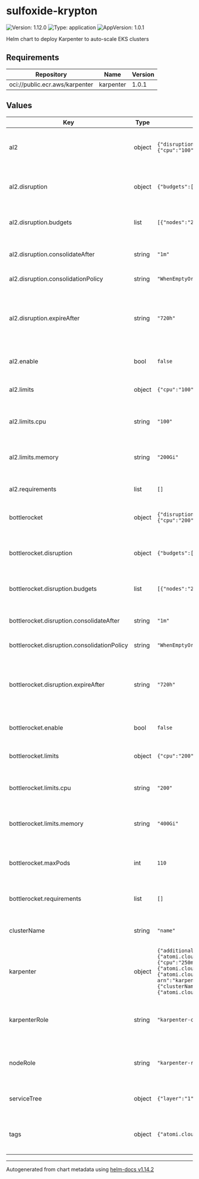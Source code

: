# sulfoxide-krypton

![Version: 1.12.0](https://img.shields.io/badge/Version-1.12.0-informational?style=flat-square) ![Type: application](https://img.shields.io/badge/Type-application-informational?style=flat-square) ![AppVersion: 1.0.1](https://img.shields.io/badge/AppVersion-1.0.1-informational?style=flat-square)

Helm chart to deploy Karpenter to auto-scale EKS clusters

## Requirements

| Repository | Name | Version |
|------------|------|---------|
| oci://public.ecr.aws/karpenter | karpenter | 1.0.1 |

## Values

| Key | Type | Default | Description |
|-----|------|---------|-------------|
| al2 | object | `{"disruption":{"budgets":[{"nodes":"20%"}],"consolidateAfter":"1m","consolidationPolicy":"WhenEmptyOrUnderutilized","expireAfter":"720h"},"enable":false,"limits":{"cpu":"100","memory":"200Gi"},"requirements":[]}` | Values to control Amazon Linux 2 (AL2) provisioners |
| al2.disruption | object | `{"budgets":[{"nodes":"20%"}],"consolidateAfter":"1m","consolidationPolicy":"WhenEmptyOrUnderutilized","expireAfter":"720h"}` | Control how the provisioner handles disruptions |
| al2.disruption.budgets | list | `[{"nodes":"20%"}]` | Budgets to use for consolidating resources |
| al2.disruption.consolidateAfter | string | `"1m"` | Time to wait before consolidating resources |
| al2.disruption.consolidationPolicy | string | `"WhenEmptyOrUnderutilized"` | Consolidation policy to use |
| al2.disruption.expireAfter | string | `"720h"` | Time to wait before expiring resources (will automatically restart nodes periodically) |
| al2.enable | bool | `false` | Enable the AL2 Provisioner |
| al2.limits | object | `{"cpu":"100","memory":"200Gi"}` | Total limits that the provisioner can provision |
| al2.limits.cpu | string | `"100"` | Maximum CPU that the provisioner can provision |
| al2.limits.memory | string | `"200Gi"` | Maximum memory that the provisioner can provision |
| al2.requirements | list | `[]` | Requirement for the AL2 provisioner |
| bottlerocket | object | `{"disruption":{"budgets":[{"nodes":"20%"}],"consolidateAfter":"1m","consolidationPolicy":"WhenEmptyOrUnderutilized","expireAfter":"720h"},"enable":false,"limits":{"cpu":"200","memory":"400Gi"},"maxPods":110,"requirements":[]}` | Values to control Bottlerocket provisioners |
| bottlerocket.disruption | object | `{"budgets":[{"nodes":"20%"}],"consolidateAfter":"1m","consolidationPolicy":"WhenEmptyOrUnderutilized","expireAfter":"720h"}` | Control how the provisioner handles disruptions |
| bottlerocket.disruption.budgets | list | `[{"nodes":"20%"}]` | Budgets to use for consolidating resources |
| bottlerocket.disruption.consolidateAfter | string | `"1m"` | Time to wait before consolidating resources |
| bottlerocket.disruption.consolidationPolicy | string | `"WhenEmptyOrUnderutilized"` | Consolidation policy to use |
| bottlerocket.disruption.expireAfter | string | `"720h"` | Time to wait before expiring resources (will automatically restart nodes periodically) |
| bottlerocket.enable | bool | `false` | Enable the Bottlerocket Provisioner |
| bottlerocket.limits | object | `{"cpu":"200","memory":"400Gi"}` | Total limits that the provisioner can provision |
| bottlerocket.limits.cpu | string | `"200"` | Maximum CPU that the provisioner can provision |
| bottlerocket.limits.memory | string | `"400Gi"` | Maximum memory that the provisioner can provision |
| bottlerocket.maxPods | int | `110` | Maximum number of pods that can be scheduled on a node |
| bottlerocket.requirements | list | `[]` | Requirement for the Bottlerocket provisioner |
| clusterName | string | `"name"` | Name of the cluster karpenter is deployed to |
| karpenter | object | `{"additionalAnnotations":{"<<":{"atomi.cloud/layer":"1","atomi.cloud/platform":"sulfoxide","atomi.cloud/service":"krypton"}},"additionalLabels":{"<<":{"atomi.cloud/layer":"1","atomi.cloud/platform":"sulfoxide","atomi.cloud/service":"krypton"}},"controller":{"env":[{"name":"AWS_REGION","value":"ap-southeast-1"}],"resources":{"limits":{"cpu":"250m","memory":"1Gi"},"requests":{"cpu":"250m","memory":"1Gi"}}},"dnsPolicy":"Default","podAnnotations":{"<<":{"atomi.cloud/layer":"1","atomi.cloud/platform":"sulfoxide","atomi.cloud/service":"krypton"},"atomi.cloud/module":"karpenter"},"podLabels":{"<<":{"atomi.cloud/layer":"1","atomi.cloud/platform":"sulfoxide","atomi.cloud/service":"krypton"},"atomi.cloud/module":"karpenter"},"serviceAccount":{"annotations":{"eks.amazonaws.com/role-arn":"karpenter-controller-role"},"labels":{"<<":{"atomi.cloud/layer":"1","atomi.cloud/platform":"sulfoxide","atomi.cloud/service":"krypton"}}},"serviceMonitor":{"enabled":false},"settings":{"clusterName":null,"interruptionQueueName":null},"topologySpreadConstraints":[{"labelSelector":{"matchLabels":{"<<":{"atomi.cloud/layer":"1","atomi.cloud/platform":"sulfoxide","atomi.cloud/service":"krypton"}}},"maxSkew":1,"topologyKey":"topology.kubernetes.io/zone","whenUnsatisfiable":"ScheduleAnyway"}]}` | Karpenter configuration. See [Karpenter Helm Chart](https://github.com/aws/karpenter-provider-aws/tree/main/charts/karpenter) |
| karpenterRole | string | `"karpenter-controller-role"` | Name of the karpenter role ARN that the karpenter controller has to assume |
| nodeRole | string | `"karpenter-role"` | Name of the node role that each node has to assume |
| serviceTree | object | `{"layer":"1","platform":"sulfoxide","service":"krypton"}` | AtomiCloud Service Tree. See [ServiceTree](https://atomicloud.larksuite.com/wiki/OkfJwTXGFiMJkrk6W3RuwRrZs64?theme=DARK&contentTheme=DARK#MHw5d76uDo2tBLx86cduFQMRsBb) |
| tags | object | `{"atomi.cloud/layer":"1","atomi.cloud/platform":"sulfoxide","atomi.cloud/service":"krypton"}` | Kubernetes labels and annotations, following Service Tree |

----------------------------------------------
Autogenerated from chart metadata using [helm-docs v1.14.2](https://github.com/norwoodj/helm-docs/releases/v1.14.2)
